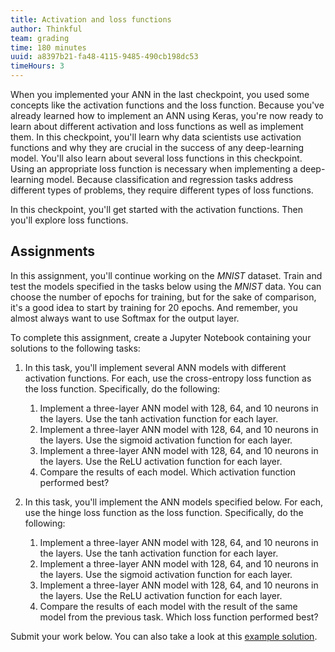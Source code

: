 ```yaml
---
title: Activation and loss functions
author: Thinkful
team: grading
time: 180 minutes
uuid: a8397b21-fa48-4115-9485-490cb198dc53
timeHours: 3
---
```


When you implemented your ANN in the last checkpoint, you used some concepts like the activation functions and the loss function. Because you've already learned how to implement an ANN using Keras, you're now ready to learn about different activation and loss functions as well as implement them. In this checkpoint, you'll learn why data scientists use activation functions and why they are crucial in the success of any deep-learning model. You'll also learn about several loss functions in this checkpoint. Using an appropriate loss function is necessary when implementing a deep-learning model. Because classification and regression tasks address different types of problems, they require different types of loss functions.

In this checkpoint, you'll get started with the activation functions. Then you'll explore loss functions.

<jupyter notebook-name="4.activation_loss_functions" course-code="DSBC"></jupyter>

## Assignments

In this assignment, you'll continue working on the *MNIST* dataset. Train and test the models specified in the tasks below using the *MNIST* data. You can choose the number of epochs for training, but for the sake of comparison, it's a good idea to start by training for 20 epochs. And remember, you almost always want to use Softmax for the output layer.

To complete this assignment, create a Jupyter Notebook containing your solutions to the following tasks:

1. In this task, you'll implement several ANN models with different activation functions. For each, use the cross-entropy loss function as the loss function. Specifically, do the following:

    1. Implement a three-layer ANN model with 128, 64, and 10 neurons in the layers. Use the tanh activation function for each layer.
    2. Implement a three-layer ANN model with 128, 64, and 10 neurons in the layers. Use the sigmoid activation function for each layer.
    3. Implement a three-layer ANN model with 128, 64, and 10 neurons in the layers. Use the ReLU activation function for each layer.
    4. Compare the results of each model. Which activation function performed best?

2. In this task, you'll implement the ANN models specified below. For each, use the hinge loss function as the loss function. Specifically, do the following:

    1. Implement a three-layer ANN model with 128, 64, and 10 neurons in the layers. Use the tanh activation function for each layer.
    2. Implement a three-layer ANN model with 128, 64, and 10 neurons in the layers. Use the sigmoid activation function for each layer.
    3. Implement a three-layer ANN model with 128, 64, and 10 neurons in the layers. Use the ReLU activation function for each layer.
    4. Compare the results of each model with the result of the same model from the previous task. Which loss function performed best?

Submit your work below. You can also take a look at this [example solution](https://drive.google.com/file/d/1aEzAW-cDZdpz79kdQ1O3d1ExkvZwYudp/view?usp=sharing).

